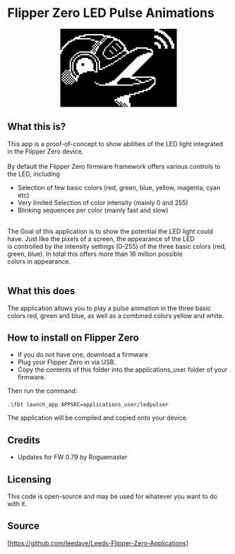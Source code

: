 # Flipper Zero LED Pulse Animations

 <div style="text-align:center"><img src="assets/flipper_logo_orange.png"/></div>

## What this is?
This app is a proof-of-concept to show abilities of the LED light integrated in the Flipper Zero device. 
<br><br>
By default the Flipper Zero firmware framework offers various controls to the LED, including<br>
- Selection of few basic colors (red, green, blue, yellow, magenta, cyan etc)<br>
- Very limited Selection of color intensity (mainly 0 and 255)<br>
- Blinking sequences per color (mainly fast and slow)
<br>
The Goal of this application is to show the potential the LED light could have. Just like the pixels of a screen, the appearance of the LED<br>
is controlled by the intensity settings (0-255) of the three basic colors (red, green, blue). In total this offers more than 16 million possible<br>
colors in appearance. <br>
<br>

## What this does
The application allows you to play a pulse animation in the three basic colors red, green and blue, as well as a combined colors yellow and white. 

## How to install on Flipper Zero
- If you do not have one, download a firmware<br>
- Plug your Flipper Zero in via USB. <br>
- Copy the contents of this folder into the applications_user folder of your firmware. <br> 

Then run the command: 
 ```
.\fbt launch_app APPSRC=applications_user/ledpulser
 ```
The application will be compiled and copied onto your device. 

## Credits
- Updates for FW 0.79 by Roguemaster

## Licensing
This code is open-source and may be used for whatever you want to do with it. 

## Source
[https://github.com/leedave/Leeds-Flipper-Zero-Applications]